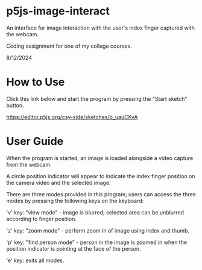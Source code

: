 # p5js-image-interact

An interface for image interaction with the user's index finger captured with the webcam.

Coding assignment for one of my college courses.

8/12/2024

# How to Use

Click this link below and start the program by pressing the "Start sketch" button.

https://editor.p5js.org/csy-side/sketches/b_uauCKvA

# User Guide
When the program is started, an image is loaded alongside a video capture from the webcam.

A circle position indicator will appear to indicate the index finger position on the camera video and the selected image.

There are three modes provided in this program; users can access the three modes by pressing the following keys on the keyboard:

'v' key: "view mode" - image is blurred; selected area can be unblurred according to finger position.

'z' key: "zoom mode" - perform zoom in of image using index and thumb.

'p' key: "find person mode" - person in the image is zoomed in when the position indicator is pointing at the face of the person.

'e' key: exits all modes.
